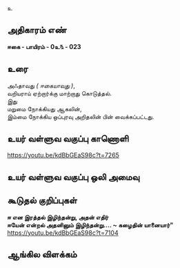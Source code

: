 உ


## அதிகாரம் எண்

**ஈகை - பாயிரம் - 0உ௩ - 023**

## உரை

அஃதாவது _( ஈகையாவது )_,  
வறியராய் ஏற்றார்க்கு மாற்றாது கொடுத்தல்.  
இது  
மறுமை நோக்கியது ஆகலின்,  
இம்மை நோக்கிய ஒப்புரவு அறிதலின் பின் வைக்கப்பட்டது.


## உயர் வள்ளுவ வகுப்பு காணொளி

https://youtu.be/kdBbGEaS98c?t=7265

## உயர் வள்ளுவ வகுப்பு ஒலி அமைவு 


## கூடுதல் குறிப்புகள்

**ஈ என இரத்தல் இழிந்தன்று, அதன் எதிர்                              
ஈயேன் என்றல் அதனினும் இழிந்தன்று....  ~ கழைதின் யானையார்"**  
https://youtu.be/kdBbGEaS98c?t=7104

## ஆங்கில விளக்கம்

